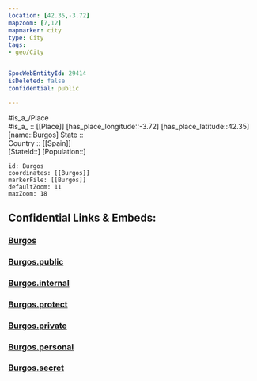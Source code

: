 ```yaml
---
location: [42.35,-3.72] 
mapzoom: [7,12] 
mapmarker: city 
type: City
tags:
- geo/City


SpocWebEntityId: 29414
isDeleted: false
confidential: public

---
```

#is_a_/Place  
#is_a_ :: [[Place]] 
[has_place_longitude::-3.72] 
[has_place_latitude::42.35] 
[name::Burgos] 
State ::  
Country :: [[Spain]]  
[StateId::] 
[Population::] 



```leaflet
id: Burgos
coordinates: [[Burgos]] 
markerFile: [[Burgos]] 
defaultZoom: 11 
maxZoom: 18
```


## Confidential Links & Embeds: 

### [Burgos](/_Standards/Earth/Continent/Europe/Europe~South/Spain/Provinces~Spain/Castilla_y_León/counties~Castillay_León/Burgos.Province/cities~Burgos/Burgos.md) 

### [Burgos.public](/_public/Earth/Continent/Europe/Europe~South/Spain/Provinces~Spain/Castilla_y_León/counties~Castillay_León/Burgos.Province/cities~Burgos/Burgos.public.md) 

### [Burgos.internal](/_internal/Earth/Continent/Europe/Europe~South/Spain/Provinces~Spain/Castilla_y_León/counties~Castillay_León/Burgos.Province/cities~Burgos/Burgos.internal.md) 

### [Burgos.protect](/_protect/Earth/Continent/Europe/Europe~South/Spain/Provinces~Spain/Castilla_y_León/counties~Castillay_León/Burgos.Province/cities~Burgos/Burgos.protect.md) 

### [Burgos.private](/_private/Earth/Continent/Europe/Europe~South/Spain/Provinces~Spain/Castilla_y_León/counties~Castillay_León/Burgos.Province/cities~Burgos/Burgos.private.md) 

### [Burgos.personal](/_personal/Earth/Continent/Europe/Europe~South/Spain/Provinces~Spain/Castilla_y_León/counties~Castillay_León/Burgos.Province/cities~Burgos/Burgos.personal.md) 

### [Burgos.secret](/_secret/Earth/Continent/Europe/Europe~South/Spain/Provinces~Spain/Castilla_y_León/counties~Castillay_León/Burgos.Province/cities~Burgos/Burgos.secret.md)

